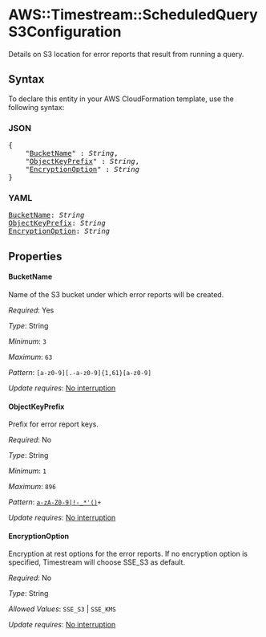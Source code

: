 # AWS::Timestream::ScheduledQuery S3Configuration

Details on S3 location for error reports that result from running a query.

## Syntax

To declare this entity in your AWS CloudFormation template, use the following syntax:

### JSON

<pre>
{
    "<a href="#bucketname" title="BucketName">BucketName</a>" : <i>String</i>,
    "<a href="#objectkeyprefix" title="ObjectKeyPrefix">ObjectKeyPrefix</a>" : <i>String</i>,
    "<a href="#encryptionoption" title="EncryptionOption">EncryptionOption</a>" : <i>String</i>
}
</pre>

### YAML

<pre>
<a href="#bucketname" title="BucketName">BucketName</a>: <i>String</i>
<a href="#objectkeyprefix" title="ObjectKeyPrefix">ObjectKeyPrefix</a>: <i>String</i>
<a href="#encryptionoption" title="EncryptionOption">EncryptionOption</a>: <i>String</i>
</pre>

## Properties

#### BucketName

Name of the S3 bucket under which error reports will be created.

_Required_: Yes

_Type_: String

_Minimum_: <code>3</code>

_Maximum_: <code>63</code>

_Pattern_: <code>[a-z0-9][\.\-a-z0-9]{1,61}[a-z0-9]</code>

_Update requires_: [No interruption](https://docs.aws.amazon.com/AWSCloudFormation/latest/UserGuide/using-cfn-updating-stacks-update-behaviors.html#update-no-interrupt)

#### ObjectKeyPrefix

Prefix for error report keys.

_Required_: No

_Type_: String

_Minimum_: <code>1</code>

_Maximum_: <code>896</code>

_Pattern_: <code>[a-zA-Z0-9|!\-_*'\(\)]([a-zA-Z0-9]|[!\-_*'\(\)\/.])+</code>

_Update requires_: [No interruption](https://docs.aws.amazon.com/AWSCloudFormation/latest/UserGuide/using-cfn-updating-stacks-update-behaviors.html#update-no-interrupt)

#### EncryptionOption

Encryption at rest options for the error reports. If no encryption option is specified, Timestream will choose SSE_S3 as default.

_Required_: No

_Type_: String

_Allowed Values_: <code>SSE_S3</code> | <code>SSE_KMS</code>

_Update requires_: [No interruption](https://docs.aws.amazon.com/AWSCloudFormation/latest/UserGuide/using-cfn-updating-stacks-update-behaviors.html#update-no-interrupt)

